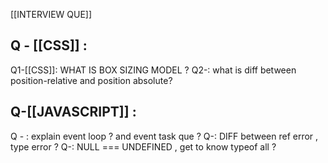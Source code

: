 [[INTERVIEW QUE]]


## Q - [[CSS]] : 
Q1-[[CSS]]: WHAT IS BOX SIZING MODEL ?
Q2-: what is diff between position-relative and position absolute?

## Q-[[JAVASCRIPT]] : 

Q - : explain event loop ? and event task que ? 
Q-: DIFF between ref error , type error ? 
Q-: NULL === UNDEFINED , get to know typeof all ?  

